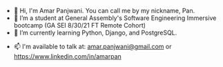 - 👋 Hi, I'm Amar Panjwani. You can call me by my nickname, Pan.
- 🔭 I’m a student at General Assembly's Software Engineering Immersive bootcamp (GA SEI 8/30/21 FT Remote Cohort)
- 🌱 I’m currently learning Python, Django, and PostgreSQL. 
<!-- 👯 I’m looking to collaborate on ... -->
<!-- 🤔 I’m looking for help with ...
💬 Ask me about ... -->
- 📫 I'm available to talk at: amar.panjwani@gmail.com or https://www.linkedin.com/in/amarpan
<!-- - 😄 Pronouns: ...
- ⚡ Fun fact: ... -->

<!--
**amarpan/amarpan** is a ✨ _special_ ✨ repository because its `README.md` (this file) appears on your GitHub profile.

Here are some ideas to get you started:

- 
-->
